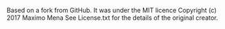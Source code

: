 Based on a fork from GitHub. It was under the MIT licence Copyright (c) 2017 Maximo Mena
See License.txt for the details of the original creator.
